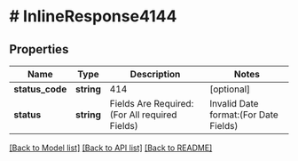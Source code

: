 # # InlineResponse4144

## Properties

Name | Type | Description | Notes
------------ | ------------- | ------------- | -------------
**status_code** | **string** | 414 | [optional]
**status** | **string** | Fields Are Required:(For All required Fields) | Invalid Date format:(For Date Fields) | [optional]

[[Back to Model list]](../../README.md#models) [[Back to API list]](../../README.md#endpoints) [[Back to README]](../../README.md)
